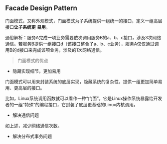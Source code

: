 ## Facade Design Pattern

门面模式，又称外观模式，门面模式为子系统提供一组统一的接口，定义一组高层接口**让子系统更**
**易用**。

通俗解析：服务A完成一项业务需要依次调用服务B的a、b、c接口，涉及3次网络通信。若服务B提供一组接口d（该接口整合了a、b、c业务），服务A仅仅通过调用B的d接口来完成该项业务，涉及的1次网络通信。

> 门面模式的优点

- 隐藏实现细节，更加易用

门面模式可以用来封装系统的底层实现，隐藏系统的复杂性，提供一组更加简单易用、更高层的接口。

比如，Linux系统调用函数就可以看作一种“门面”。它是Linux操作系统暴露给开发者的一组“特殊”的编程接口，它封装了底层更基础的Linux内核调用。

- 解决通信问题

如上述，减少网络通信次数。

- 解决分布式事务问题